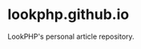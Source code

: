 # lookphp.github.io
LookPHP's personal article repository.
<!--stackedit_data:
eyJoaXN0b3J5IjpbLTE2NDUyOTIyNTRdfQ==
-->